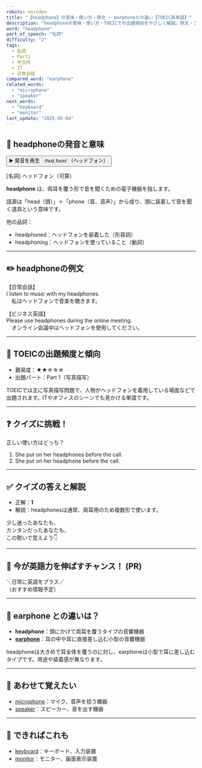 ```yaml
---
robots: noindex
title: "【headphone】の意味・使い方・例文 ― earphoneとの違い【TOEIC英単語】"
description: "headphoneの意味・使い方・TOEICでの出題傾向をやさしく解説。例文・クイズ付きでearphoneとの違いもわかりやすく学べます。"
word: "headphone"
part_of_speech: "名詞"
difficulty: "2"
tags:
  - 名詞
  - Part1
  - 中立的
  - IT
  - 日常会話
compared_word: "earphone"
related_words:
  - "microphone"
  - "speaker"
next_words:
  - "keyboard"
  - "monitor"
last_update: "2025-05-04"
---
```


## 🔰 headphoneの発音と意味

<button class="play-audio" onclick="playTTS('headphone')">
  <span class="play-audio-main">
    ▶️ 発音を再生　/hɛdˌfoʊn/
  </span>
  <span class="play-audio-sub">
    （ヘッドフォン）
  </span>
</button>

[名詞] ヘッドフォン（可算）

**headphone** は、両耳を覆う形で音を聞くための電子機器を指します。

語源は「head（頭）」＋「phone（音、音声）」から成り、頭に装着して音を聞く道具という意味です。

他の品詞：  
- headphoned：ヘッドフォンを装着した（形容詞）
- headphoning：ヘッドフォンを使っていること（動詞）

---

## ✏️ headphoneの例文

【日常会話】  
I listen to music with my headphones.  
　私はヘッドフォンで音楽を聴きます。

【ビジネス英語】  
Please use headphones during the online meeting.  
　オンライン会議中はヘッドフォンを使用してください。

---

## 🎯 TOEICの出題頻度と傾向

- 難易度：★★☆☆☆
- 出題パート：Part 1（写真描写）

TOEICでは主に写真描写問題で、人物がヘッドフォンを着用している場面などで出題されます。ITやオフィスのシーンでも見かける単語です。

---

## ❓ クイズに挑戦！

正しい使い方はどっち？

1. She put on her headphones before the call.  
2. She put on her headphone before the call.

---

## ✅ クイズの答えと解説

- 正解：**1**
- 解説：headphonesは通常、両耳用のため複数形で使います。

少し迷ったあなたも、  
カンタンだったあなたも、  
この勢いで覚えよう👇️

---

## 🚀 今が英語力を伸ばすチャンス！ (PR)

<div class="info-center">
＼日常に英語をプラス／<br>  
（おすすめ情報予定）
</div>

---

## 🤔  earphone との違いは？

- **headphone**：頭にかけて両耳を覆うタイプの音響機器
- **[earphone](/word/earphone)**：耳の中や耳に直接差し込む小型の音響機器

headphoneは大きめで耳全体を覆うのに対し、earphoneは小型で耳に差し込むタイプです。用途や装着感が異なります。

---

## 🧩 あわせて覚えたい

- [microphone](/word/microphone)：マイク、音声を拾う機器
- [speaker](/word/speaker)：スピーカー、音を出す機器

---

## 📖 できればこれも

- [keyboard](/word/keyboard)：キーボード、入力装置
- [monitor](/word/monitor)：モニター、画面表示装置

<!-- cvid: aid02_bid23 -->
